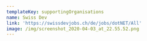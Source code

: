 ```yaml
---
templateKey: supportingOrganisations
name: Swiss Dev
link: 'https://swissdevjobs.ch/de/jobs/dotNET/All'
image: /img/screenshot_2020-04-03_at_22.55.52.png
---
```

